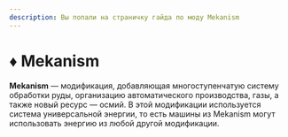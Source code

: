 ```yaml
---
description: Вы попали на страничку гайда по моду Mekanism
---
```


# ♦ Mekanism

**Mekanism** — модификация, добавляющая многоступенчатую систему обработки руды, организацию автоматического производства, газы, а также новый ресурс — осмий. В этой модификации используется система универсальной энергии, то есть машины из Mekanism могут использовать энергию из любой другой модификации.
